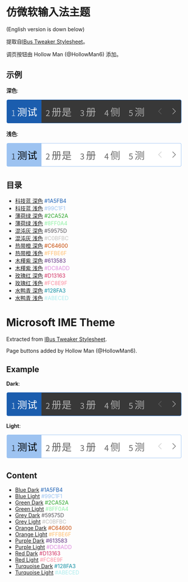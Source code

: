 # 仿微软输入法主题

(English version is down below)

提取自[IBus Tweaker Stylesheet](https://github.com/tuberry/ibus-tweaker/blob/8616794abe3e8664a23e41a282a1bc94873040f6/ibus-tweaker%40tuberry.github.com/stylesheet.css)。

调页按钮由 Hollow Man (@HollowMan6) 添加。

## 示例

**深色**:

![](img/eg-dark.png)

**浅色**:

![](img/eg-light.png)

## 目录

- [科技蓝 深色](Blue-Dark-科技蓝-深色-1A5FB4.css) <font color=#1A5FB4>#1A5FB4</font>
- [科技蓝 浅色](Blue-Light-科技蓝-浅色-99C1F1.css) <font color=#99C1F1>#99C1F1</font>
- [薄荷绿 深色](Green-Dark-薄荷绿-深色-2CA52A.css) <font color=#2CA52A>#2CA52A</font>
- [薄荷绿 浅色](Green-Light-薄荷绿-浅色-8FF0A4.css) <font color=#8FF0A4>#8FF0A4</font>
- [混沌灰 深色](Grey-Dark-混沌灰-深色-59575D.css) <font color=#59575D>#59575D</font>
- [混沌灰 浅色](Grey-Light-混沌灰-浅色-C0BFBC.css) <font color=#C0BFBC>#C0BFBC</font>
- [热带橙 深色](Orange-Dark-热带橙-深色-C64600.css) <font color=#C64600>#C64600</font>
- [热带橙 浅色](Orange-Light-热带橙-浅色-FFBE6F.css) <font color=#FFBE6F>#FFBE6F</font>
- [木槿紫 深色](Purple-Dark-木槿紫-深色-613583.css) <font color=#613583>#613583</font>
- [木槿紫 浅色](Purple-Light-木槿紫-浅色-DC8ADD.css) <font color=#DC8ADD>#DC8ADD</font>
- [玫瑰红 深色](Red-Dark-玫瑰红-深色-D13163.css) <font color=#D13163>#D13163</font>
- [玫瑰红 浅色](Red-Light-玫瑰红-浅色-FC8E9F.css) <font color=#FC8E9F>#FC8E9F</font>
- [水鸭青 深色](Turquoise-Dark-水鸭青-深色-128FA3.css) <font color=#128FA3>#128FA3</font>
- [水鸭青 浅色](Turquoise-Light-水鸭青-浅色-ABECED.css) <font color=#ABECED>#ABECED</font>

# Microsoft IME Theme

Extracted from [IBus Tweaker Stylesheet](https://github.com/tuberry/ibus-tweaker/blob/8616794abe3e8664a23e41a282a1bc94873040f6/ibus-tweaker%40tuberry.github.com/stylesheet.css).

Page buttons added by Hollow Man (@HollowMan6).

## Example

**Dark**:

![](img/eg-dark.png)

**Light**:

![](img/eg-light.png)

## Content

- [Blue Dark](Blue-Dark-科技蓝-深色-1A5FB4.css) <font color=#1A5FB4>#1A5FB4</font>
- [Blue Light](Blue-Light-科技蓝-浅色-99C1F1.css) <font color=#99C1F1>#99C1F1</font>
- [Green Dark](Green-Dark-薄荷绿-深色-2CA52A.css) <font color=#2CA52A>#2CA52A</font>
- [Green Light](Green-Light-薄荷绿-浅色-8FF0A4.css) <font color=#8FF0A4>#8FF0A4</font>
- [Grey Dark](Grey-Dark-混沌灰-深色-59575D.css) <font color=#59575D>#59575D</font>
- [Grey Light](Grey-Light-混沌灰-浅色-C0BFBC.css) <font color=#C0BFBC>#C0BFBC</font>
- [Orange Dark](Orange-Dark-热带橙-深色-C64600.css) <font color=#C64600>#C64600</font>
- [Orange Light](Orange-Light-热带橙-浅色-FFBE6F.css) <font color=#FFBE6F>#FFBE6F</font>
- [Purple Dark](Purple-Dark-木槿紫-深色-613583.css) <font color=#613583>#613583</font>
- [Purple Light](Purple-Light-木槿紫-浅色-DC8ADD.css) <font color=#DC8ADD>#DC8ADD</font>
- [Red Dark](Red-Dark-玫瑰红-深色-D13163.css) <font color=#D13163>#D13163</font>
- [Red Light](Red-Light-玫瑰红-浅色-FC8E9F.css) <font color=#FC8E9F>#FC8E9F</font>
- [Turquoise Dark](Turquoise-Dark-水鸭青-深色-128FA3.css) <font color=#128FA3>#128FA3</font>
- [Turquoise Light](Turquoise-Light-水鸭青-浅色-ABECED.css) <font color=#ABECED>#ABECED</font>
